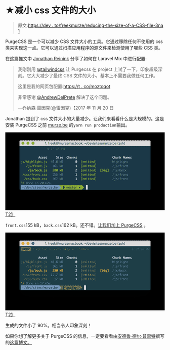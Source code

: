 # ★减小 css 文件的大小

> 原文:[https://dev . to/freekmurze/reducing-the-size-of-a-CSS-file-3na 1](https://dev.to/freekmurze/reducing-the-size-of-a-css-file-3na1)

PurgeCSS 是一个可以减少 CSS 文件大小的工具。它通过移除任何不使用的 css 类来实现这一点。它可以通过扫描应用程序的源文件来检测使用了哪些 CSS 类。

在这篇推文中 [Jonathan Reinink](https://twitter.com/reinink) 分享了如何在 Laravel Mix 中进行配置:

> 我刚刚用 [@tailwindcss](https://twitter.com/tailwindcss?ref_src=twsrc%5Etfw) 让 Purgecss 在 project 上试了一下，印象超级深刻。它大大减少了最终 CSS 文件的大小，基本上不需要我做任何工作。
> 
> 这里是我的网页包配置:[https://t . co/moztoqot](https://t.co/MOhrzToqot)
> 
> 非常感谢 [@AndrewDelPrete](https://twitter.com/AndrewDelPrete?ref_src=twsrc%5Etfw) 解决了这个问题。
> 
> —乔纳森·雷因克(@雷因克)【2017 年 11 月 20 日

Jonathan 提到了 css 文件大小的大量减少。让我们来看看什么是大规模的。这是安装 PurgeCSS 之前 [murze.be](https://freek.dev) 的`yarn run production`输出。

[![stats before purgecss](img/9b8057903159e375033f5d983c169808.png)T2】](https://res.cloudinary.com/practicaldev/image/fetch/s--Y4FX7bP---/c_limit%2Cf_auto%2Cfl_progressive%2Cq_auto%2Cw_880/https://freek.dev/uploads/media/purgecss/before.png)

`front.css`155 kB，`back.css`162 kB。还不错。[让我们加上 PurgeCSS](https://github.com/spatie/murze.be/blob/81a9a96/webpack.mix.js#L34-L56) 。

[![stats before purgecss](img/0edb5a6bea30097769b1b431c525bfdc.png)T2】](https://res.cloudinary.com/practicaldev/image/fetch/s--PaAGzFF---/c_limit%2Cf_auto%2Cfl_progressive%2Cq_auto%2Cw_880/https://freek.dev/uploads/media/purgecss/after.png)

生成的文件小了 90%。相当令人印象深刻！

如果你想了解更多关于 PurgeCSS 的信息，一定要看看由[安德鲁·德尔·普雷特](https://twitter.com/AndrewDelPrete)撰写的[这篇博文。](https://medium.com/@AndrewDelPrete/using-purifycss-to-remove-unused-tailwind-css-classes-173b3ee8ee01)